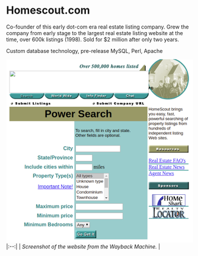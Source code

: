 # Homescout.com

Co-founder of this early dot-com era real estate listing company.  Grew the company from early stage to the largest real estate listing website at the time, over 600k listings (1998).  Sold for $2 million after only two years.

Custom database technology, pre-release MySQL, Perl, Apache

![Homescout](images/homescout.png)
|:--:|
| *Screenshot of the website from the Wayback Machine.* |


